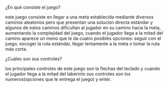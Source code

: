 ¿En qué consiste el juego?

este juego consiste en llegar a una meta establecida mediante diversos caminos aleatorios pero que presentan una solución directa estándar y algunos de estos caminos dificultan al jugador en su camino hacia la meta, aumentando la complejidad del juego, cuando el jugador llega a la mitad del camino aparece un menú que le da cuatro posibles opciones: seguir con el juego, escoger la ruta estándar, llegar lentamente a la meta o tomar la ruta más corta.

¿Cuáles son sus controles?

los principales controles de este juego son la flechas del teclado y cuando el jugador llega a la mitad del laberinto sus controles son los numeros(opciones que le entrega el juego) y enter.
